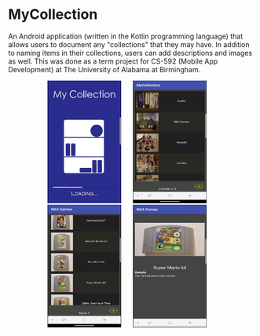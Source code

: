 # MyCollection
An Android application (written in the Kotlin programming language) that allows users to document any "collections" that they may have. In addition to naming items in their collections, users can add descriptions and images as well. This was done as a term project for CS-592 (Mobile App Development) at The University of Alabama at Birmingham.

<p align="center">
    <img width="150px" height="250px" align="centre" style="padding-right:20px;" src=".\Screenshot_1.png"/>
    <img width="150px" height="250px" align="centre" style="padding-right:20px;" src=".\Screenshot_2.png"/>
    <img width="150px" height="250px" align="centre" style="padding-right:20px;" src=".\Screenshot_3.png"/>
    <img width="150px" height="250px" align="centre" style="padding-right:20px;" src=".\Screenshot_4.png"/>
</p>